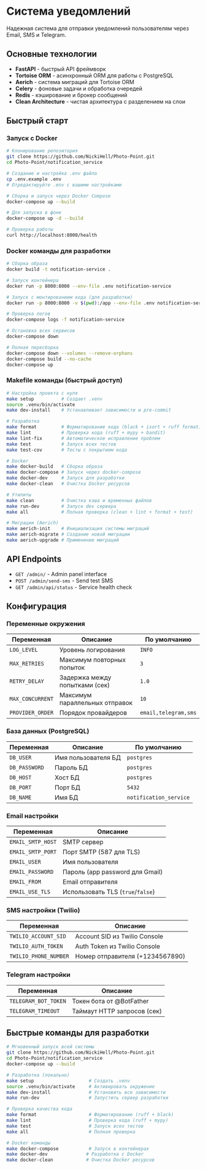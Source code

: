 # Система уведомлений

Надежная система для отправки уведомлений пользователям через Email, SMS и Telegram.

## Основные технологии

- **FastAPI** - быстрый API фреймворк
- **Tortoise ORM** - асинхронный ORM для работы с PostgreSQL
- **Aerich** - система миграций для Tortoise ORM
- **Celery** - фоновые задачи и обработка очередей
- **Redis** - кэширование и брокер сообщений
- **Clean Architecture** - чистая архитектура с разделением на слои

## Быстрый старт

### Запуск с Docker

```bash
# Клонирование репозитория
git clone https://github.com/NickiHell/Photo-Point.git
cd Photo-Point/notification_service

# Создание и настройка .env файла
cp .env.example .env
# Отредактируйте .env с вашими настройками

# Сборка и запуск через Docker Compose
docker-compose up --build

# Для запуска в фоне
docker-compose up -d --build

# Проверка работы
curl http://localhost:8000/health
```

### Docker команды для разработки

```bash
# Сборка образа
docker build -t notification-service .

# Запуск контейнера
docker run -p 8000:8000 --env-file .env notification-service

# Запуск с монтированием кода (для разработки)
docker run -p 8000:8000 -v $(pwd):/app --env-file .env notification-service

# Проверка логов
docker-compose logs -f notification-service

# Остановка всех сервисов
docker-compose down

# Полная пересборка
docker-compose down --volumes --remove-orphans
docker-compose build --no-cache
docker-compose up
```

### Makefile команды (быстрый доступ)

```bash
# Настройка проекта с нуля
make setup          # Создает .venv
source .venv/bin/activate
make dev-install    # Устанавливает зависимости и pre-commit

# Разработка
make format         # Форматирование кода (black + isort + ruff format)
make lint           # Проверка кода (ruff + mypy + bandit)
make lint-fix       # Автоматическое исправление проблем
make test           # Запуск всех тестов
make test-cov       # Тесты с покрытием кода

# Docker
make docker-build   # Сборка образа
make docker-compose # Запуск через docker-compose
make docker-dev     # Запуск для разработки
make docker-clean   # Очистка Docker ресурсов

# Утилиты  
make clean          # Очистка кэша и временных файлов
make run-dev        # Запуск dev сервера
make all            # Полная проверка (clean + lint + format + test)

# Миграции (Aerich)
make aerich-init    # Инициализация системы миграций
make aerich-migrate # Создание новой миграции
make aerich-upgrade # Применение миграций
```


## API Endpoints

- `GET /admin/` - Admin panel interface
- `POST /admin/send-sms` - Send test SMS
- `GET /admin/api/status` - Service health check



## Конфигурация

### Переменные окружения

| Переменная | Описание | По умолчанию |
|------------|----------|--------------|
| `LOG_LEVEL` | Уровень логирования | `INFO` |
| `MAX_RETRIES` | Максимум повторных попыток | `3` |
| `RETRY_DELAY` | Задержка между попытками (сек) | `1.0` |
| `MAX_CONCURRENT` | Максимум параллельных отправок | `10` |
| `PROVIDER_ORDER` | Порядок провайдеров | `email,telegram,sms` |

### База данных (PostgreSQL)

| Переменная | Описание | По умолчанию |
|------------|----------|--------------|
| `DB_USER` | Имя пользователя БД | `postgres` |
| `DB_PASSWORD` | Пароль БД | `postgres` |
| `DB_HOST` | Хост БД | `postgres` |
| `DB_PORT` | Порт БД | `5432` |
| `DB_NAME` | Имя БД | `notification_service` |

### Email настройки

| Переменная | Описание |
|------------|----------|
| `EMAIL_SMTP_HOST` | SMTP сервер |
| `EMAIL_SMTP_PORT` | Порт SMTP (587 для TLS) |
| `EMAIL_USER` | Имя пользователя |
| `EMAIL_PASSWORD` | Пароль (app password для Gmail) |
| `EMAIL_FROM` | Email отправителя |
| `EMAIL_USE_TLS` | Использовать TLS (`true`/`false`) |

### SMS настройки (Twilio)

| Переменная | Описание |
|------------|----------|
| `TWILIO_ACCOUNT_SID` | Account SID из Twilio Console |
| `TWILIO_AUTH_TOKEN` | Auth Token из Twilio Console |
| `TWILIO_PHONE_NUMBER` | Номер отправителя (+1234567890) |

### Telegram настройки

| Переменная | Описание |
|------------|----------|
| `TELEGRAM_BOT_TOKEN` | Токен бота от @BotFather |
| `TELEGRAM_TIMEOUT` | Таймаут HTTP запросов (сек) |



## Быстрые команды для разработки

```bash
# Мгновенный запуск всей системы
git clone https://github.com/NickiHell/Photo-Point.git
cd Photo-Point/notification_service
docker-compose up --build

# Разработка (локально)
make setup                    # Создать .venv  
source .venv/bin/activate     # Активировать окружение
make dev-install              # Установить все зависимости
make run-dev                  # Запустить сервер разработки

# Проверка качества кода
make format                   # Форматирование (ruff + black)
make lint                     # Проверка кода (ruff + mypy)  
make test                     # Запуск всех тестов
make all                      # Полная проверка

# Docker команды
make docker-compose           # Запуск в контейнерах
make docker-dev              # Разработка с Docker
make docker-clean            # Очистка Docker ресурсов
```